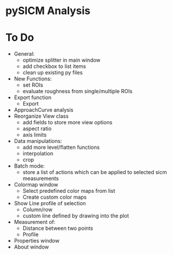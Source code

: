 # pySICM Analysis

# To Do
- General:
  - optimize splitter in main window
  - add checkbox to list items
  - clean up existing py files
- New Functions:
  - set ROIs 
  - evaluate roughness from single/multiple ROIs
- Export function
  - Export 
- ApproachCurve analysis
- Reorganize View class
  - add fields to store more view options
  - aspect ratio
  - axis limits
- Data manipulations:
  - add more level/flatten functions
  - interpolation
  - crop
- Batch mode:
  - store a list of actions which can be applied to selected sicm measurements
- Colormap window
  - Select predefined color maps from list
  - Create custom color maps
- Show Line profile of selection
  - Column/row
  - custom line defined by drawing into the plot
- Measurement of:
  - Distance between two points
  - Profile
- Properties window
- About window